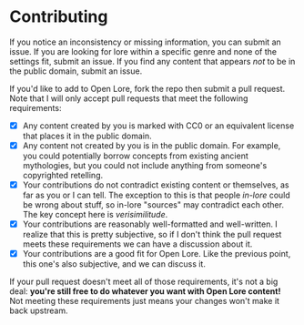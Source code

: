# Contributing

If you notice an inconsistency or missing information, you can submit an issue. If you are looking for lore within a specific genre and none of the settings fit, submit an issue. If you find any content that appears *not* to be in the public domain, submit an issue.

If you'd like to add to Open Lore, fork the repo then submit a pull request. Note that I will only accept pull requests that meet the following requirements:

 - [x] Any content created by you is marked with CC0 or an equivalent license that places it in the public domain.
 - [x] Any content not created by you is in the public domain. For example, you could potentially borrow concepts from existing ancient mythologies, but you could not include anything from someone's copyrighted retelling.
 - [x] Your contributions do not contradict existing content or themselves, as far as you or I can tell. The exception to this is that people *in-lore* could be wrong about stuff, so in-lore "sources" may contradict each other. The key concept here is *verisimilitude*.
 - [x] Your contributions are reasonably well-formatted and well-written. I realize that this is pretty subjective, so if I don't think the pull request meets these requirements we can have a discussion about it.
 - [x] Your contributions are a good fit for Open Lore. Like the previous point, this one's also subjective, and we can discuss it.

If your pull request doesn't meet all of those requirements, it's not a big deal: **you're still free to do whatever you want with Open Lore content!** Not meeting these requirements just means your changes won't make it back upstream.